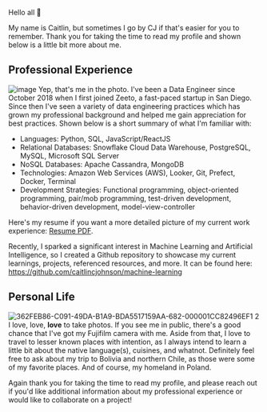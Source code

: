 Hello all 👋 

My name is Caitlin, but sometimes I go by CJ if that's easier for you to remember. Thank you for taking the time to read my profile and shown below is a little bit more about me.

## Professional Experience
![image](https://user-images.githubusercontent.com/35669839/205793281-9c3f7ae3-e9ed-44e8-8e72-0a1b1b48e4fe.png)
Yep, that's me in the photo. I've been a Data Engineer since October 2018 when I first joined Zeeto, a fast-paced startup in San Diego. Since then I've seen a variety of data engineering practices which has grown my professional background and helped me gain appreciation for best practices. Shown below is a short summary of what I'm familiar with:

- Languages: Python, SQL, JavaScript/ReactJS
- Relational Databases: Snowflake Cloud Data Warehouse, PostgreSQL, MySQL, Microsoft SQL Server
- NoSQL Databases: Apache Cassandra, MongoDB
- Technologies: Amazon Web Services (AWS), Looker, Git, Prefect, Docker, Terminal
- Development Strategies: Functional programming, object-oriented programming, pair/mob programming, test-driven development, behavior-driven development, model-view-controller

Here's my resume if you want a more detailed picture of my current work experience: [Resume PDF](https://drive.google.com/file/d/1001cWpr-Dj31uAi_rw3r0Lal0-N8MGEM/view?usp=sharing).

Recently, I sparked a significant interest in Machine Learning and Artificial Intelligence, so I created a Github repository to showcase my current learnings, projects, referenced resources, and more. It can be found here: https://github.com/caitlincjohnson/machine-learning

## Personal Life
![362FEB86-C091-49DA-B1A9-BDA5517159AA-682-000001CC82496EF1 2](https://user-images.githubusercontent.com/35669839/205796559-3650300a-65c3-46d5-b0bf-11fc063d7f4c.jpg)
I love, love, __love__ to take photos. If you see me in public, there's a good chance that I've got my Fujifilm camera with me. Aside from that, I love to travel to lesser known places with intention, as I always intend to learn a little bit about the native language(s), cuisines, and whatnot. Definitely feel free to ask about my trip to Bolivia and northern Chile, as those were some of my favorite places. And of course, my homeland in Poland.

Again thank you for taking the time to read my profile, and please reach out if you'd like additional information about my professional experience or would like to collaborate on a project!

